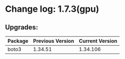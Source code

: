 # Change log: 1.7.3(gpu)

## Upgrades: 

Package | Previous Version | Current Version
---|---|---
boto3|1.34.51|1.34.106
